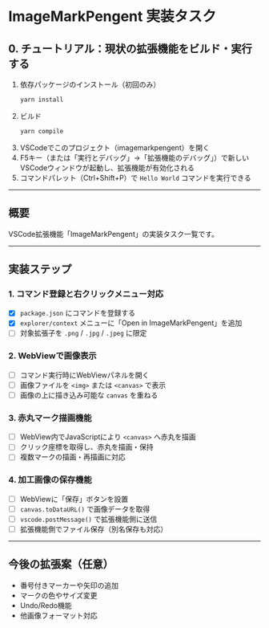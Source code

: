 # ImageMarkPengent 実装タスク

## 0. チュートリアル：現状の拡張機能をビルド・実行する

1. 依存パッケージのインストール（初回のみ）
   ```sh
   yarn install
   ```
2. ビルド
   ```sh
   yarn compile
   ```
3. VSCodeでこのプロジェクト（imagemarkpengent）を開く
4. F5キー（または「実行とデバッグ」→「拡張機能のデバッグ」）で新しいVSCodeウィンドウが起動し、拡張機能が有効化される
5. コマンドパレット（Ctrl+Shift+P）で `Hello World` コマンドを実行できる




---

## 概要
VSCode拡張機能「ImageMarkPengent」の実装タスク一覧です。

---

## 実装ステップ

### 1. コマンド登録と右クリックメニュー対応
- [x] `package.json` にコマンドを登録する
- [x] `explorer/context` メニューに「Open in ImageMarkPengent」を追加
- [ ] 対象拡張子を `.png` / `.jpg` / `.jpeg` に限定

### 2. WebViewで画像表示
- [ ] コマンド実行時にWebViewパネルを開く
- [ ] 画像ファイルを `<img>` または `<canvas>` で表示
- [ ] 画像の上に描き込み可能な `canvas` を重ねる

### 3. 赤丸マーク描画機能
- [ ] WebView内でJavaScriptにより `<canvas>` へ赤丸を描画
- [ ] クリック座標を取得し、赤丸を描画・保持
- [ ] 複数マークの描画・再描画に対応

### 4. 加工画像の保存機能
- [ ] WebViewに「保存」ボタンを設置
- [ ] `canvas.toDataURL()` で画像データを取得
- [ ] `vscode.postMessage()` で拡張機能側に送信
- [ ] 拡張機能側でファイル保存（別名保存も対応）

---

## 今後の拡張案（任意）
- 番号付きマーカーや矢印の追加
- マークの色やサイズ変更
- Undo/Redo機能
- 他画像フォーマット対応 